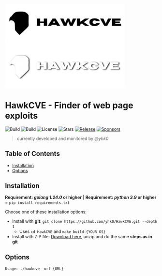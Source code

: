 <img src="static/logo.png#gh-light-mode-only" alt="dirsearch logo (light)" width="395px">
<img src="static/logo-dark.png#gh-dark-mode-only" alt="dirsearch logo (dark)" width="395px">

HawkCVE - Finder of web page exploits
=========

![Build](https://img.shields.io/badge/Built%20with-Python-Blue)
![Build](https://img.shields.io/badge/Built%20with-Golang-Blue)
![License](https://img.shields.io/badge/license-GNU_General_Public_License-_red.svg)
![Stars](https://img.shields.io/github/stars/yhk0/HawkCVE)
[![Release](https://img.shields.io/github/release/yhk0/HawkCVE)](https://github.com/yhk0/HawkCVE/releases)
[![Sponsors](https://img.shields.io/github/sponsors/yhk0)](https://github.com/sponsors/yhk0)

> currently developed and monitored by *@yhk0*

Table of Contents
------------
* [Installation](#installation)
* [Options](#options)

Installation
------------

**Requirement: *golang 1.24.0* or higher** |
**Requirement: *python 3.9* or higher** = `pip install requirements.txt`

Choose one of these installation options:

- Install with **git**: `git clone https://github.com/yhk0/HawkCVE.git --depth 1`
  - Uses `cd HawkCVE` and `make build-{YOUR OS}`
- Install with ZIP file: [Download here](https://github.com/yhk0/HawkCVE/archive/master.zip), unzip and do the same **steps as in git**

Options
-------

```
Usage: ./hawkcve -url {URL}
```